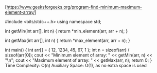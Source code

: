 
[https://www.geeksforgeeks.org/program-find-minimum-maximum-element-array/]






#include <bits/stdc++.h>
using namespace std;

int getMin(int arr[], int n)
{
	return *min_element(arr, arr + n);
}

int getMax(int arr[], int n)
{
	return *max_element(arr, arr + n);
}

int main()
{
	int arr[] = { 12, 1234, 45, 67, 1 };
	int n = sizeof(arr) / sizeof(arr[0]);
	cout << "Minimum element of array: " << getMin(arr, n) << "\n";
	cout << "Maximum element of array: " << getMax(arr, n);
	return 0;
}
Time Complexity: O(n)
Auxiliary Space: O(1), as no extra space is used
